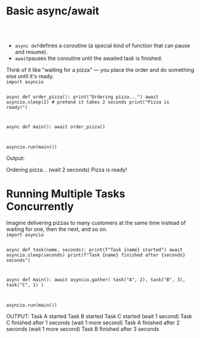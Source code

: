 <h1>Basic async/await</h1>
<br></br>
<ul>
  <li><code>async def</code>defines a coroutine (a special kind of function that can pause and resume).

  </li>
  <li><code>await</code>pauses the coroutine until the awaited task is finished.</li>
</ul>
Think of it like "waiting for a pizza" — you place the order and do something else until it's ready.

<code>
import asyncio

async def order_pizza():
    print("Ordering pizza...")
    await asyncio.sleep(2)  # pretend it takes 2 seconds
    print("Pizza is ready!")

async def main():
    await order_pizza()

asyncio.run(main())
</code>

Output:

Ordering pizza...
(wait 2 seconds)
Pizza is ready!

<h1>Running Multiple Tasks Concurrently</h1>
Imagine delivering pizzas to many customers at the same time instead of waiting for one, then the next, and so on.
<code>
import asyncio

async def task(name, seconds):
    print(f"Task {name} started")
    await asyncio.sleep(seconds)
    print(f"Task {name} finished after {seconds} seconds")

async def main():
    await asyncio.gather(
        task("A", 2),
        task("B", 3),
        task("C", 1)
    )

asyncio.run(main())
</code>

OUTPUT:
Task A started
Task B started
Task C started
(wait 1 second)
Task C finished after 1 seconds
(wait 1 more second)
Task A finished after 2 seconds
(wait 1 more second)
Task B finished after 3 seconds
